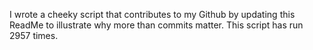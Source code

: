 I wrote a cheeky script that contributes to my Github by updating this ReadMe to illustrate why more than commits matter. This script has run 2957 times.